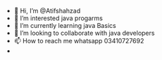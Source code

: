 - 👋 Hi, I’m @Atifshahzad
- 👀 I’m interested java progarms
- 🌱 I’m currently learning java Basics
- 💞️ I’m looking to collaborate with java developers
- 📫 How to reach me whatsapp 03410727692
-

<!---
Atifshahzad34/Atifshahzad34 is a ✨ special ✨ repository because its `README.md` (this file) appears on your GitHub profile.
You can click the Preview link to take a look at your changes.
--->
